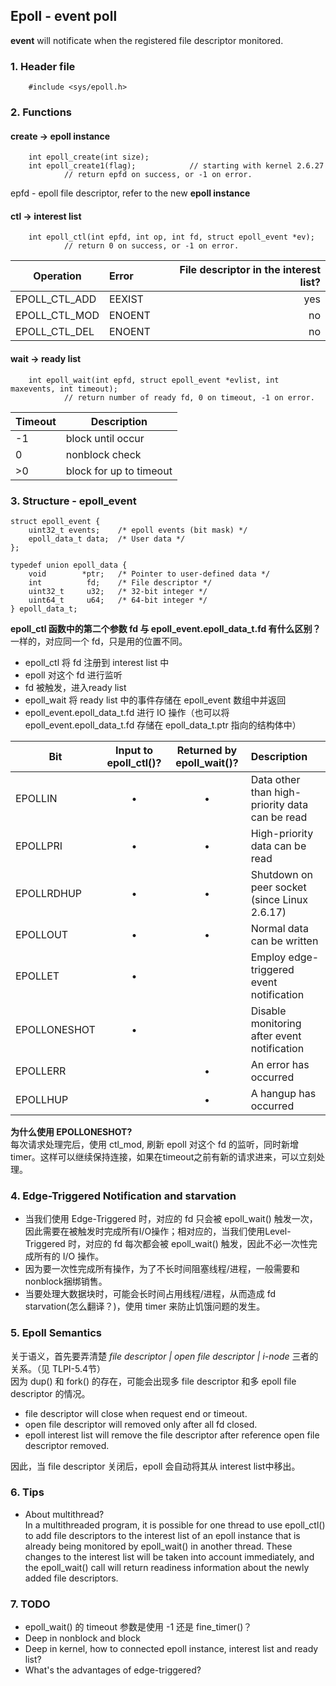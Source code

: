 ## Epoll - event poll
**event** will notificate when the registered file descriptor monitored.

### 1. Header file
```
    #include <sys/epoll.h>
```

### 2. Functions

#### create -> epoll instance

```
    int epoll_create(int size);
    int epoll_create1(flag);            // starting with kernel 2.6.27
            // return epfd on success, or -1 on error.
```

epfd - epoll file descriptor, refer to the new **epoll instance**

#### ctl -> interest list
 
```
    int epoll_ctl(int epfd, int op, int fd, struct epoll_event *ev);
            // return 0 on success, or -1 on error.
```

Operation|Error|File descriptor in the interest list?
---|:---|---:
EPOLL_CTL_ADD|EEXIST|yes
EPOLL_CTL_MOD|ENOENT|no
EPOLL_CTL_DEL|ENOENT|no

#### wait -> ready list

```
    int epoll_wait(int epfd, struct epoll_event *evlist, int maxevents, int timeout);
            // return number of ready fd, 0 on timeout, -1 on error.
```

Timeout | Description
---     | ---
-1      | block until occur
0       | nonblock check
>0      | block for up to timeout

### 3. Structure - epoll_event

```
struct epoll_event {
    uint32_t events;    /* epoll events (bit mask) */ 
    epoll_data_t data;  /* User data */
};

typedef union epoll_data {
    void        *ptr;   /* Pointer to user-defined data */
    int          fd;    /* File descriptor */
    uint32_t     u32;   /* 32-bit integer */
    uint64_t     u64;   /* 64-bit integer */
} epoll_data_t;
```

**epoll_ctl 函数中的第二个参数 fd 与 epoll_event.epoll_data_t.fd 有什么区别？**  
一样的，对应同一个 fd，只是用的位置不同。
- epoll_ctl 将 fd 注册到 interest list 中
- epoll 对这个 fd 进行监听
- fd 被触发，进入ready list
- epoll_wait 将 ready list 中的事件存储在 epoll_event 数组中并返回
- epoll_event.epoll_data_t.fd 进行 IO 操作（也可以将 epoll_event.epoll_data_t.fd 存储在 epoll_data_t.ptr 指向的结构体中）


Bit|Input to epoll_ctl()?|Returned by epoll_wait()?|Description
---|:---:|:---:|:---
EPOLLIN     | • | • |Data other than high-priority data can be read
EPOLLPRI    | • | • |High-priority data can be read
EPOLLRDHUP  | • | • |Shutdown on peer socket (since Linux 2.6.17)
EPOLLOUT    | • | • |Normal data can be written
EPOLLET     | • |   |Employ edge-triggered event notification
EPOLLONESHOT| • |   |Disable monitoring after event notification
EPOLLERR    |   | • |An error has occurred
EPOLLHUP    |   | • |A hangup has occurred

**为什么使用 EPOLLONESHOT?**  
每次请求处理完后，使用 ctl_mod, 刷新 epoll 对这个 fd 的监听，同时新增timer。这样可以继续保持连接，如果在timeout之前有新的请求进来，可以立刻处理。

### 4. Edge-Triggered Notification and starvation

- 当我们使用 Edge-Triggered 时，对应的 fd 只会被 epoll_wait() 触发一次，因此需要在被触发时完成所有I/O操作；相对应的，当我们使用Level-Triggered 时，对应的 fd 每次都会被 epoll_wait() 触发，因此不必一次性完成所有的 I/O 操作。
- 因为要一次性完成所有操作，为了不长时间阻塞线程/进程，一般需要和nonblock捆绑销售。
- 当要处理大数据块时，可能会长时间占用线程/进程，从而造成 fd starvation(怎么翻译？)，使用 timer 来防止饥饿问题的发生。


### 5. Epoll Semantics

关于语义，首先要弄清楚 *file descriptor | open file descriptor | i-node* 三者的关系。（见 TLPI-5.4节）  
因为 dup() 和 fork() 的存在，可能会出现多 file descriptor 和多 epoll file descriptor 的情况。

- file descriptor will close when request end or timeout.
- open file descriptor will removed only after all fd closed.
- epoll interest list will remove the file descriptor after reference open file descriptor removed.

因此，当 file descriptor 关闭后，epoll 会自动将其从 interest list中移出。  

### 6. Tips

- About multithread?  
In a multithreaded program, it is possible for one thread to use epoll_ctl() to add file descriptors to the interest list of an epoll instance that is already being monitored by epoll_wait() in another thread. These changes to the interest list will be taken into account immediately, and the epoll_wait() call will return readiness information about the newly added file descriptors.

### 7. TODO

- epoll_wait() 的 timeout 参数是使用 -1 还是 fine_timer()？
- Deep in nonblock and block
- Deep in kernel, how to connected epoll instance, interest list and ready list?
- What's the advantages of edge-triggered?


